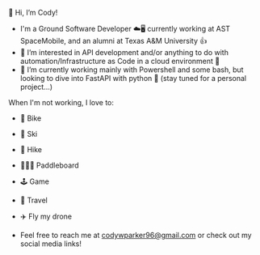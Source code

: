 👋 Hi, I’m Cody!

- I'm a Ground Software Developer ☁️🖥️ currently working at AST SpaceMobile, and an alumni at Texas A&M University :+1:
- 👀 I’m interested in API development and/or anything to do with automation/Infrastructure as Code in a cloud environment 🤖 
- 🌱 I’m currently working mainly with Powershell and some bash, but looking to dive into FastAPI with python 🐍 (stay tuned for a personal project...)

When I'm not working, I love to:
- 🚴 Bike
- 🎿 Ski 
- 🥾 Hike 
- 🚣🏿‍♀️ Paddleboard
- 🕹️ Game
- :tokyo_tower: Travel
- :airplane: Fly my drone

- Feel free to reach me at codywparker96@gmail.com or check out my social media links!


